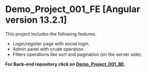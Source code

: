# Demo_Project_001_FE [Angular version 13.2.1]

This project includes the following features.
 - Login/register page with social login.
 - Admin panel with crude operation.
 - Filters operations like sort and pagination (on the server side).

**For Back-end repository click on <a href="https://github.com/jitesh8182/Demo_Project_001_BE">Demo_Project_001_BE</a>.**
